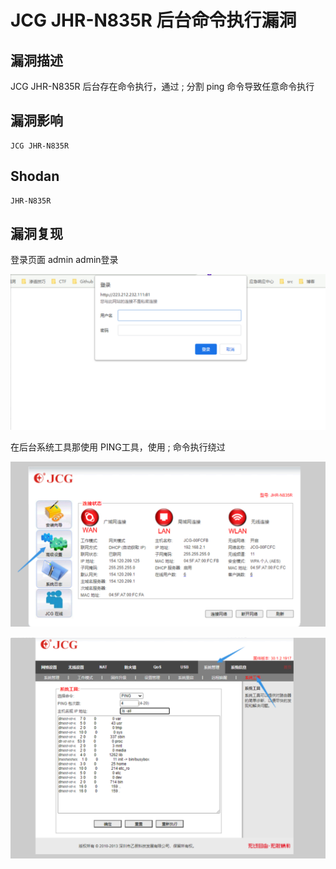 # 

# JCG JHR-N835R 后台命令执行漏洞

## 漏洞描述

JCG JHR-N835R 后台存在命令执行，通过 ; 分割 ping 命令导致任意命令执行

## 漏洞影响

```
JCG JHR-N835R
```

## Shodan

```
JHR-N835R
```

## 漏洞复现

登录页面 admin admin登录

![image-20220209202626135](./images/202202092026189.png)

在后台系统工具那使用 PING工具，使用 ; 命令执行绕过

![image-20220209202640541](./images/202202092026647.png)

![image-20220209202702580](./images/202202092027634.png)
